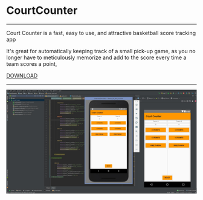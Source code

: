 # CourtCounter
****
Court Counter is a fast, easy to use, and attractive basketball score tracking app

It's great for automatically keeping track of a small pick-up game, as you no longer have to meticulously 
memorize and add to the score every time a team scores a point,

[DOWNLOAD](https://github.com/hymson/CourtCounter/raw/master/CourtCounter.apk)

****
![](CourtCounter.jpg)

